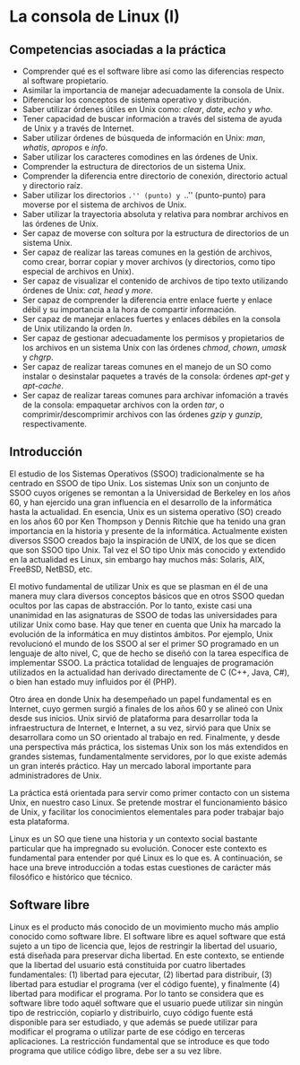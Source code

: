 # La consola de Linux (I)

## Competencias asociadas a la práctica
- Comprender qué es el software libre así como las diferencias respecto al software propietario.
- Asimilar la importancia de manejar adecuadamente la consola de Unix.
- Diferenciar los conceptos de sistema operativo y distribución.
- Saber utilizar órdenes útiles en Unix como: *clear*, *date*, *echo* y *who*.
- Tener capacidad de buscar información a través del sistema de ayuda de Unix y a través de Internet.
- Saber utilizar órdenes de búsqueda de información en Unix: *man*, *whatis*, *apropos* e *info*.
- Saber utilizar los caracteres comodines en las órdenes de Unix.
- Comprender la estructura de directorios de un sistema Unix.
- Comprender la diferencia entre directorio de conexión, directorio actual y directorio raíz.
- Saber utilizar los directorios ``.'' (punto) y ``..'' (punto-punto) para moverse por el sistema de archivos de Unix.
- Saber utilizar la trayectoria absoluta y relativa para nombrar archivos en las órdenes de Unix. 
- Ser capaz de moverse con soltura por la estructura de directorios de un sistema Unix.
- Ser capaz de realizar las tareas comunes en la gestión de archivos, como crear, borrar copiar y mover archivos (y directorios, como tipo especial de archivos en Unix).
- Ser capaz de visualizar el contenido de archivos de tipo texto utilizando órdenes de Unix: *cat*, *head* y *more*.
- Ser capaz de comprender la diferencia entre enlace fuerte y enlace débil y su importancia a la hora de compartir información.
- Ser capaz de manejar enlaces fuertes y enlaces débiles en la consola de Unix utilizando la orden *ln*.
- Ser capaz de gestionar adecuadamente los permisos y propietarios de los archivos en un sistema Unix con las órdenes *chmod*, *chown*, *umask* y *chgrp*.
- Ser capaz de realizar tareas comunes en el manejo de un SO como instalar o desinstalar paquetes a través de la consola: órdenes *apt-get* y *apt-cache*.
- Ser capaz de realizar tareas comunes para archivar infomación a través de la consola: empaquetar archivos con la orden *tar*, o comprimir/descomprimir archivos con las órdenes *gzip* y *gunzip*, respectivamente.


## Introducción

El estudio de los Sistemas Operativos (SSOO) tradicionalmente se ha centrado en SSOO de tipo Unix. Los sistemas Unix son un conjunto de SSOO cuyos orígenes se remontan a la Universidad de Berkeley en los años 60, y han ejercido una gran influencia en el desarrollo de la informática hasta la actualidad.  En esencia, Unix es un sistema operativo (SO) creado en los años 60 por Ken Thompson y Dennis Ritchie que ha tenido una gran importancia en la historia y presente de la informática.  Actualmente existen diversos SSOO creados bajo la inspiración de UNIX, de los que se dicen que son SSOO tipo Unix. Tal vez el SO tipo  Unix más conocido y extendido en la actualidad es Linux, sin embargo hay muchos más: Solaris, AIX, FreeBSD, NetBSD, etc.

El motivo fundamental de utilizar Unix es que se plasman en él de una manera muy clara diversos conceptos básicos que en otros SSOO quedan ocultos por las capas de abstracción. Por lo tanto, existe casi una unanimidad en las asignaturas de SSOO de todas las universidades para utilizar Unix como base. Hay que tener en cuenta que Unix ha marcado la evolución de la informática en muy distintos ámbitos. Por ejemplo, Unix revolucionó el mundo de los SSOO al ser el primer SO programado en un lenguaje de alto nivel, C, que de hecho se diseñó con la tarea específica de implementar SSOO.  La práctica totalidad de lenguajes de programación utilizados en la actualidad han derivado directamente de C (C++, Java, C\#), o bien han estado muy influidos por él (PHP).

Otro área en donde Unix ha desempeñado un papel fundamental es en Internet, cuyo germen surgió a finales de los años 60 y se alineó con Unix desde sus inicios. Unix sirvió de plataforma para desarrollar toda la infraestructura de Internet, e Internet, a su vez, sirvió para que Unix se desarrollara como un SO orientado al trabajo en red. Finalmente, y desde una perspectiva más práctica, los sistemas Unix son los más extendidos en grandes sistemas, fundamentalmente servidores, por lo que existe además un gran interés práctico. Hay un mercado laboral importante para administradores de Unix.

La práctica está orientada para servir como primer contacto con un sistema Unix, en nuestro caso Linux. Se pretende mostrar el funcionamiento básico de Unix, y facilitar los conocimientos elementales para poder trabajar bajo esta plataforma.

Linux es un SO que tiene una historia y un contexto social bastante particular que ha impregnado su evolución. Conocer este contexto es fundamental para entender por qué Linux es lo que es. A continuación, se hace una breve introducción a todas estas cuestiones de carácter más filosófico e histórico que técnico.


## Software libre

Linux es el producto más conocido de un movimiento mucho más amplio conocido como software libre. El software libre es aquel software que está sujeto a un tipo de licencia que, lejos de restringir la libertad del usuario, está diseñada para preservar dicha libertad. En este contexto, se entiende que la libertad del usuario está constituida por cuatro libertades fundamentales: (1) libertad para ejecutar, (2) libertad para distribuir, (3) libertad para estudiar el programa (ver el código fuente), y finalmente (4) libertad para modificar el programa. Por lo tanto se considera que es software libre todo aquél software que el usuario puede utilizar sin ningún tipo de restricción, copiarlo y distribuirlo, cuyo código fuente está disponible para ser estudiado, y que además se puede utilizar para modificar el programa o utilizar parte de ese código en terceras aplicaciones. La restricción fundamental que se introduce es que todo programa que utilice código libre, debe ser a su vez libre.


